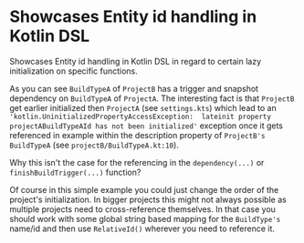 # Showcases Entity id handling in Kotlin DSL 
Showcases Entity id handling in Kotlin DSL in regard to certain lazy initialization on specific functions.

As you can see `BuildTypeA` of `ProjectB` has a trigger and snapshot dependency on `BuildTypeA` of `ProjectA`. The interesting fact
is that `ProjectB` get earlier initialized then `ProjectA` (see `settings.kts`) which lead to an `'kotlin.UninitializedPropertyAccessException: 
lateinit property projectABuildTypeAId has not been initialized'` exception once it gets referenced in example within the
description property of `ProjectB's BuildTypeA` (see `projectB/BuildTypeA.kt:10`).

Why this isn't the case for the referencing in the `dependency(...)` or `finishBuildTrigger(...)` function?

Of course in this simple example you could just change the order of the project's initialization. In bigger projects this might
not always possible as multiple projects need to cross-reference themselves. In that case you should work with some global
string based mapping for the `BuildType's` name/id and then use `RelativeId()` wherever you need to reference it.

